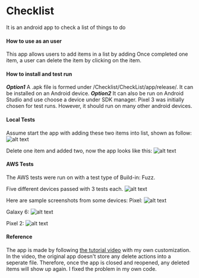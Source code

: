 # Checklist
It is an android app to check a list of things to do

#### How to use as an user
This app allows users to add items in a list by adding 
Once completed one item, a user can delete the item by clicking on the item.

#### How to install and test run
***Option1*** A .apk file is formed under /Checklist/CheckList/app/release/. It can be installed on an Android device.
***Option2*** It can also be run on Android Studio and use choose a device under SDK manager. Pixel 3 was initially chosen for test runs. However, it should run on many other android devices.

#### Local Tests
Assume start the app with adding these two items into list, shown as follow:
![alt text](https://github.com/YangHuNU/raw/master/Screenshots/ListToDo.PNG "Start")

Delete one item and added two, now the app looks like this:
![alt text](https://github.com/YangHuNU/raw/master/Screenshots/ListToDo_afterModified.PNG "Modified")

#### AWS Tests

The AWS tests were run on with a test type of Build-in: Fuzz.

Five different devices passed with 3 tests each.
![alt text](https://github.com/YangHuNU/raw/master/Screenshots/AWS_Test_Result.PNG "AWS Result")

Here are sample screenshots from some devices:
Pixel:
![alt text](https://github.com/YangHuNU/raw/master/Screenshots/Pixel_ScreenShots.PNG "Pixel")

Galaxy 6:
![alt text](https://github.com/YangHuNU/raw/master/Screenshots/Samsung_ScreenShots.PNG "Galaxy6")

Pixel 2:
![alt text](https://github.com/YangHuNU/raw/master/Screenshots/Pixel2_ScreenShots.PNG "Pixel2")

#### Reference
The app is made by following [the tutorial video](https://www.youtube.com/watch?v=YmRPIGFftp0&t=258s) with my own customization. 
In the video, the original app doesn't store any delete actions into a seperate file. Therefore, once the app is closed and reopened, any deleted items will show up again. I fixed the problem in my own code.



